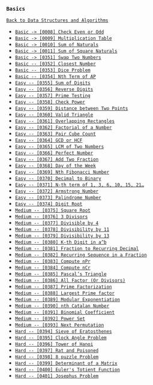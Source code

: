 ### `Basics`

[`Back to Data Structures and Algorithms`](../readme.md)

* [`Basic -> [0008] Check Even or Odd`](problems/0008-check-even-or-odd.md)
* [`Basic -> [0009] Multiplication Table`](problems/0009-multiplication-table.md)
* [`Basic -> [0010] Sum of Naturals`](problems/0010-sum-of-naturals.md)
* [`Basic -> [0011] Sum of Square Naturals`](problems/0011-sum-of-natural-squares.md)
* [`Basic -> [0351] Swap Two Numbers`](problems/0351-swap-two-numbers.md)
* [`Basic -- [0352] Closest Number`]()
* [`Basic -- [0353] Dice Problem`]()
* [`Basic -- [0354] Nth Term of AP`]()
* [`Easy -- [0355] Sum of Digits`]()
* [`Easy -- [0356] Reverse Digits`]()
* [`Easy -- [0357] Prime Testing`]()
* [`Easy -- [0358] Check Power`]()
* [`Easy -- [0359] Distance between Two Points`]()
* [`Easy -- [0360] Valid Triangle`]()
* [`Easy -- [0361] Overlapping Rectangles`]()
* [`Easy -- [0362] Factorial of a Number`]()
* [`Easy -- [0363] Pair Cube Count`]()
* [`Easy -- [0364] GCD or HCF`]()
* [`Easy -- [0365] LCM of Two Numbers`]()
* [`Easy -- [0366] Perfect Number`]()
* [`Easy -- [0367] Add Two Fraction`]()
* [`Easy -- [0368] Day of the Week`]()
* [`Easy -- [0369] Nth Fibonacci Number`]()
* [`Easy -- [0370] Decimal to Binary`]()
* [`Easy -- [0371] N-th term of 1, 3, 6, 10, 15, 21…`]()
* [`Easy -- [0372] Armstrong Number`]()
* [`Easy -- [0373] Palindrome Number`]()
* [`Easy -- [0374] Digit Root`]()
* [`Medium -- [0375] Square Root`]()
* [`Medium -- [0376] 3 Divisors`]()
* [`Medium -- [0377] Divisible by 4`]()
* [`Medium -- [0378] Divisibility by 11`]()
* [`Medium -- [0379] Divisibility by 13`]()
* [`Medium -- [0380] K-th Digit in a^b`]()
* [`Medium -- [0381] Fraction to Recurring Decimal`]()
* [`Medium -- [0382] Recurring Sequence in a Fraction`]()
* [`Medium -- [0383] Compute nPr`]()
* [`Medium -- [0384] Compute nCr`]()
* [`Medium -- [0385] Pascal’s Triangle`]()
* [`Medium -- [0386] All Factor (Or Divisors)`]()
* [`Medium -- [0387] Prime Factorization`]()
* [`Medium -- [0388] Largest Prime factor`]()
* [`Medium -- [0389] Modular Exponentiation`]()
* [`Medium -- [0390] nth Catalan Number`]()
* [`Medium -- [0391] Binomial Coefficient`]()
* [`Medium -- [0392] Power Set`]()
* [`Medium -- [0393] Next Permutation`]()
* [`Hard -- [0394] Sieve of Eratosthenes`]()
* [`Hard -- [0395] Clock Angle Problem`]()
* [`Hard -- [0396] Tower of Hanoi`]()
* [`Hard -- [0397] Rat and Poisoned`]()
* [`Hard -- [0398] 8 puzzle Problem`]()
* [`Hard -- [0399] Determinant of a Matrix`]()
* [`Hard -- [0400] Euler's Totient Function`]()
* [`Hard -- [0401] Josephus Problem`]()
